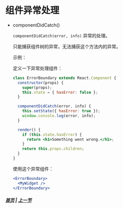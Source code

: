 # 组件异常处理

  * componentDidCatch()

    `componentDidCatch(error, info)` 异常的处理。

    只能捕获组件树的异常，无法捕获这个方法内的异常。

    示例：

    定义一下异常处理组件：
    ```jsx
    class ErrorBoundary extends React.Component {
      constructor(props) {
        super(props);
        this.state = { hasError: false };
      }

      componentDidCatch(error, info) {
        this.setState({ hasError: true });
        window.console.log(error, info);
      }

      render() {
        if (this.state.hasError) {
          return <h1>Something went wrong.</h1>;
        }
        return this.props.children;
      }
    }
    ```

    使用这个异常组件：

    ```jsx
    <ErrorBoundary>
      <MyWidget />
    </ErrorBoundary>
    ```

##### [首页](../../README.md) | [上一节](./03.md)
